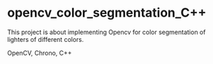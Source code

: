 # opencv_color_segmentation_C++


This project is about implementing Opencv for color segmentation of lighters of different colors.

OpenCV, Chrono, C++
